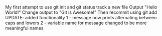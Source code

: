 My first attempt to use git init and git status
track a new file
Output "Hello World!"
Change output to "Git is Awesome!"
Then recommit using git add
UPDATE: added functionality
1 - message now prints alternating between caps and lowers
2 - variable name for message changed to be more meaningful names
